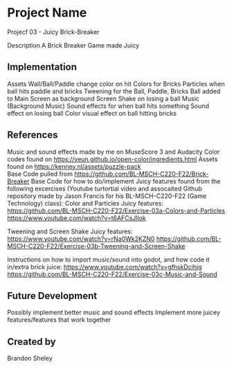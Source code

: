 # Project Name
Projecf 03 - Juicy Brick-Breaker

Description
A Brick Breaker Game made Juicy

## Implementation
Assets 
Wall/Ball/Paddle change color on hit
Colors for Bricks
Particles when ball hits paddle and bricks
Tweening for the Ball, Paddle, Bricks
Ball added to Main Screen as background
Screen Shake on losing a ball
Music (Background Music)
Sound effects for when ball hits something
Sound effect on losing ball
Color visual effect on ball hitting bricks



## References
Music and sound effects made by me on MuseScore 3 and Audacity
Color codes found on https://yeun.github.io/open-color/ingredients.html 
Assets found on https://kenney.nl/assets/puzzle-pack  
Base Code pulled from https://github.com/BL-MSCH-C220-F22/Brick-Breaker
Base Code for how to do/implement Juicy features found from the following excercises (Youtube turtortial video and assocaited Github repository made by Jason Francis for his BL-MSCH-C220-F22 (Game Technology) class): 
  Color and Particles Juicy features: 
    https://github.com/BL-MSCH-C220-F22/Exercise-03a-Colors-and-Particles
    https://www.youtube.com/watch?v=t6AFCsJlIok
  
  Tweening and Screen Shake Juicy features: 
    https://www.youtube.com/watch?v=rNa0Wk2KZN0
    https://github.com/BL-MSCH-C220-F22/Exercise-03b-Tweening-and-Screen-Shake
  
  Instructions on how to import music/sound into godot, and how code it in/extra brick juice: 
    https://www.youtube.com/watch?v=gfhskDcihjg
    https://github.com/BL-MSCH-C220-F22/Exercise-03c-Music-and-Sound 
  


## Future Development
Possibly implement better music and sound effects
Implement more juicey features/features that work together

## Created by
Brandon Sheley
